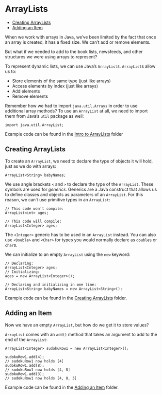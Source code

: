 # ArrayLists

- [Creating ArrayLists](#Creating-ArrayLists)
- [Adding an Item](#Adding-an-Item)

When we work with arrays in Java, we’ve been limited by the fact that once an array is created, it has a fixed size. We can’t add or remove elements.

But what if we needed to add to the book lists, newsfeeds, and other structures we were using arrays to represent?

To represent dynamic lists, we can use Java’s ```ArrayList```s. ```ArrayList```s allow us to:

- Store elements of the same type (just like arrays)
- Access elements by index (just like arrays)
- Add elements
- Remove elements

Remember how we had to import ```java.util.Arrays``` in order to use additional array methods? To use an ```ArrayList``` at all, we need to import them from Java’s ```util``` package as well:

```
import java.util.ArrayList;
```

Example code can be found in the [Intro to ArrayLists](https://github.com/keldavis/Java-Practice/tree/master/Foundations/6.%20ArrayLists/Intro%20to%20ArrayLists) folder

## Creating ArrayLists

To create an ```ArrayList```, we need to declare the type of objects it will hold, just as we do with arrays:

```
ArrayList<String> babyNames;
```

We use angle brackets ```<``` and ```>``` to declare the type of the ```ArrayList```. These symbols are used for *generics*. Generics are a Java construct that allows us to define classes and objects as parameters of an ```ArrayList```. For this reason, we can’t use primitive types in an ```ArrayList```:

```
// This code won't compile:
ArrayList<int> ages;

// This code will compile:
ArrayList<Integer> ages;
```

The ```<Integer>``` generic has to be used in an ```ArrayList``` instead. You can also use ```<Double>``` and ```<Char>``` for types you would normally declare as ```double```s or ```char```s.

We can initialize to an empty ```ArrayList``` using the ```new``` keyword:

```
// Declaring:
ArrayList<Integer> ages;
// Initializing:
ages = new ArrayList<Integer>();

// Declaring and initializing in one line:
ArrayList<String> babyNames = new ArrayList<String>();
```

Example code can be found in the [Creating ArrayLists](https://github.com/keldavis/Java-Practice/tree/master/Foundations/5.%20Arrays%20and%20ArrayLists/Creating%20ArrayLists) folder.

## Adding an Item

Now we have an empty ```ArrayList```, but how do we get it to store values?

```ArrayList``` comes with an ```add()``` method that takes an argument to add to the end of the ```ArrayList```:

```
ArrayList<Integer> sudokuRow1 = new ArrayList<Integer>();

sudokuRow1.add(4);
// sudokuRow1 now holds [4]
sudokuRow1.add(8);
// sudokuRow1 now holds [4, 8]
sudokuRow1.add(3);
// sudokuRow1 now holds [4, 8, 3]
```

Example code can be found in the [Adding an Item](https://github.com/keldavis/Java-Practice/tree/master/Foundations/6.%20ArrayLists/Adding%20an%20Item) folder.